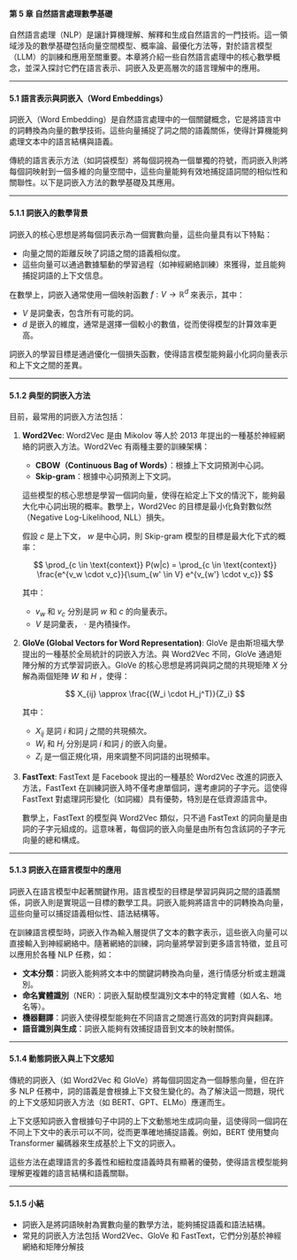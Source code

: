 #### **第 5 章 自然語言處理數學基礎**

自然語言處理（NLP）是讓計算機理解、解釋和生成自然語言的一門技術。這一領域涉及的數學基礎包括向量空間模型、概率論、最優化方法等，對於語言模型（LLM）的訓練和應用至關重要。本章將介紹一些自然語言處理中的核心數學概念，並深入探討它們在語言表示、詞嵌入及更高層次的語言理解中的應用。

---

#### **5.1 語言表示與詞嵌入（Word Embeddings）**

詞嵌入（Word Embedding）是自然語言處理中的一個關鍵概念，它是將語言中的詞轉換為向量的數學技術。這些向量捕捉了詞之間的語義關係，使得計算機能夠處理文本中的語言結構與語義。

傳統的語言表示方法（如詞袋模型）將每個詞視為一個單獨的符號，而詞嵌入則將每個詞映射到一個多維的向量空間中，這些向量能夠有效地捕捉語詞間的相似性和關聯性。以下是詞嵌入方法的數學基礎及其應用。

---

#### **5.1.1 詞嵌入的數學背景**

詞嵌入的核心思想是將每個詞表示為一個實數向量，這些向量具有以下特點：

- 向量之間的距離反映了詞語之間的語義相似度。
- 這些向量可以通過數據驅動的學習過程（如神經網絡訓練）來獲得，並且能夠捕捉詞語的上下文信息。

在數學上，詞嵌入通常使用一個映射函數  $f: V \to \mathbb{R}^d$  來表示，其中：
-  $V$  是詞彙表，包含所有可能的詞。
-  $d$  是嵌入的維度，通常是選擇一個較小的數值，從而使得模型的計算效率更高。

詞嵌入的學習目標是通過優化一個損失函數，使得語言模型能夠最小化詞向量表示和上下文之間的差異。

---

#### **5.1.2 典型的詞嵌入方法**

目前，最常用的詞嵌入方法包括：

1. **Word2Vec**:
   Word2Vec 是由 Mikolov 等人於 2013 年提出的一種基於神經網絡的詞嵌入方法。Word2Vec 有兩種主要的訓練架構：
   - **CBOW（Continuous Bag of Words）**：根據上下文詞預測中心詞。
   - **Skip-gram**：根據中心詞預測上下文詞。

   這些模型的核心思想是學習一個詞向量，使得在給定上下文的情況下，能夠最大化中心詞出現的概率。數學上，Word2Vec 的目標是最小化負對數似然（Negative Log-Likelihood, NLL）損失。

   假設  $c$  是上下文， $w$  是中心詞，則 Skip-gram 模型的目標是最大化下式的概率：

   $$
   \prod_{c \in \text{context}} P(w|c) = \prod_{c \in \text{context}} \frac{e^{v_w \cdot v_c}}{\sum_{w' \in V} e^{v_{w'} \cdot v_c}}
   $$

   其中：
   -  $v_w$  和  $v_c$  分別是詞  $w$  和  $c$  的向量表示。
   -  $V$  是詞彙表， $\cdot$  是內積操作。

2. **GloVe (Global Vectors for Word Representation)**:
   GloVe 是由斯坦福大學提出的一種基於全局統計的詞嵌入方法。與 Word2Vec 不同，GloVe 通過矩陣分解的方式學習詞嵌入。GloVe 的核心思想是將詞與詞之間的共現矩陣  $X$  分解為兩個矩陣  $W$  和  $H$ ，使得：

   $$
   X_{ij} \approx \frac{(W_i \cdot H_j^T)}{Z_i}
   $$

   其中：
   -  $X_{ij}$  是詞  $i$  和詞  $j$  之間的共現頻次。
   -  $W_i$  和  $H_j$  分別是詞  $i$  和詞  $j$  的嵌入向量。
   -  $Z_i$  是一個正規化項，用來調整不同詞語的出現頻率。

3. **FastText**:
   FastText 是 Facebook 提出的一種基於 Word2Vec 改進的詞嵌入方法，FastText 在訓練詞嵌入時不僅考慮單個詞，還考慮詞的子字元。這使得 FastText 對處理詞形變化（如詞綴）具有優勢，特別是在低資源語言中。

   數學上，FastText 的模型與 Word2Vec 類似，只不過 FastText 的詞向量是由詞的子字元組成的。這意味著，每個詞的嵌入向量是由所有包含該詞的子字元向量的總和構成。

---

#### **5.1.3 詞嵌入在語言模型中的應用**

詞嵌入在語言模型中起著關鍵作用。語言模型的目標是學習詞與詞之間的語義關係，詞嵌入則是實現這一目標的數學工具。詞嵌入能夠將語言中的詞轉換為向量，這些向量可以捕捉語義相似性、語法結構等。

在訓練語言模型時，詞嵌入作為輸入層提供了文本的數字表示，這些嵌入向量可以直接輸入到神經網絡中。隨著網絡的訓練，詞向量將學習到更多語言特徵，並且可以應用於各種 NLP 任務，如：

- **文本分類**：詞嵌入能夠將文本中的關鍵詞轉換為向量，進行情感分析或主題識別。
- **命名實體識別**（NER）：詞嵌入幫助模型識別文本中的特定實體（如人名、地名等）。
- **機器翻譯**：詞嵌入使得模型能夠在不同語言之間進行高效的詞對齊與翻譯。
- **語音識別與生成**：詞嵌入能夠有效捕捉語音到文本的映射關係。

---

#### **5.1.4 動態詞嵌入與上下文感知**

傳統的詞嵌入（如 Word2Vec 和 GloVe）將每個詞固定為一個靜態向量，但在許多 NLP 任務中，詞的語義是會根據上下文發生變化的。為了解決這一問題，現代的上下文感知詞嵌入方法（如 BERT、GPT、ELMo）應運而生。

上下文感知詞嵌入會根據句子中詞的上下文動態地生成詞向量，這使得同一個詞在不同上下文中的表示可以不同，從而更準確地捕捉語義。例如，BERT 使用雙向 Transformer 編碼器來生成基於上下文的詞嵌入。

這些方法在處理語言的多義性和細粒度語義時具有顯著的優勢，使得語言模型能夠理解更複雜的語言結構和語義關聯。

---

#### **5.1.5 小結**

- 詞嵌入是將詞語映射為實數向量的數學方法，能夠捕捉語義和語法結構。
- 常見的詞嵌入方法包括 Word2Vec、GloVe 和 FastText，它們分別基於神經網絡和矩陣分解技